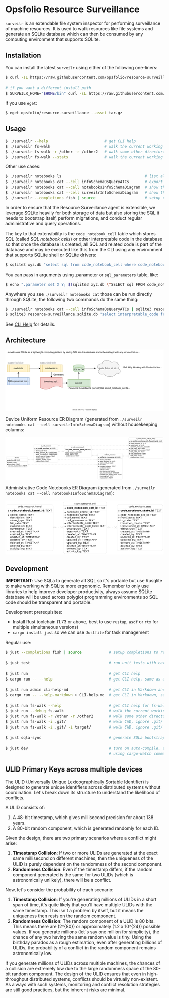 # Opsfolio Resource Surveillance

`surveilr` is an extendable file system inspector for performing
surveillance of machine resources. It is used to walk resources like file
systems and generate an SQLite database which can then be consumed by any
computing environment that supports SQLite.

## Installation

You can install the latest `surveilr` using either of the following one-liners:

```bash
$ curl -sL https://raw.githubusercontent.com/opsfolio/resource-surveillance/main/install.sh | sh

# if you want a different install path
$ SURVEILR_HOME="$HOME/bin" curl -sL https://raw.githubusercontent.com/opsfolio/resource-surveillance/main/install.sh | sh
```

If you use `eget`:

```bash
$ eget opsfolio/resource-surveillance --asset tar.gz
```

## Usage

```bash
$ ./surveilr --help                         # get CLI help
$ ./surveilr fs-walk                        # walk the current working directory (CWD)
$ ./surveilr fs-walk -r /other -r /other2   # walk some other director(ies)
$ ./surveilr fs-walk --stats                # walk the current working directory (CWD) show stats afterwards
```

Other use cases:

```bash
$ ./surveilr notebooks ls                                     # list all notebooks and cells available, with migrations status
$ ./surveilr notebooks cat --cell infoSchemaOsQueryATCs       # export the information schema as osQuery ATC
$ ./surveilr notebooks cat --cell notebooksInfoSchemaDiagram  # show the notebooks admin PlanUML ERD stored in the database
$ ./surveilr notebooks cat --cell surveilrInfoSchemaDiagram   # show the surveilr PlanUML ERD stored in the database
$ ./surveilr --completions fish | source                      # setup completions to reduce typing
```

In order to ensure that the Resource Surveillance agent is extensible, we leverage SQLite heavily for both storage of data but also storing the SQL it needs to bootstrap itself, perform migrations, and conduct regular administrative and query operations.

The key to that extensibility is the `code_notebook_cell` table which stores SQL (called _SQL notebook cells_) or other interpretable code in the database so that once the database is created, all SQL and related code is part of the database and may be executed like this from the CLI using any environment that supports SQLite shell or SQLite drivers:

```bash
$ sqlite3 xyz.db "select sql from code_notebook_cell where code_notebook_cell_id = 'infoSchemaMarkdown'" | sqlite3 xyz.db
```

You can pass in arguments using .parameter or `sql_parameters` table, like:
```bash
$ echo ".parameter set X Y; $(sqlite3 xyz.db \"SELECT sql FROM code_notebook_cell where code_notebook_cell_id = 'init'\")" | sqlite3 xyz.db
```

Anywhere you see `./surveilr notebooks cat` those can be run directly through SQLite, the following two commands do the same thing:

```bash
$ ./surveilr notebooks cat --cell infoSchemaOsQueryATCs | sqlite3 resource-surveillance.sqlite.db
$ sqlite3 resource-surveillance.sqlite.db "select interpretable_code from stored_notebook_cell where cell_name = 'infoSchemaOsQueryATCs'" | sqlite3 device-content.sqlite.db
```

See [CLI Help](CLI-help.md) for details.

## Architecture

![Architecture](architecture.drawio.svg)

Device Uniform Resource ER Diagram (generated from
`./surveilr notebooks cat --cell surveilrInfoSchemaDiagram`) without
housekeeping columns:

![Uniform Resource ER Diagram](device-ur-er-diagram.png)

Administrative Code Notebooks ER Diagram (generated from
`./surveilr notebooks cat --cell notebooksInfoSchemaDiagram`):

![Notebooks ER Diagram](notebooks-er-diagram.png)

## Development

**IMPORTANT**: Use SQLa to generate all SQL so it's portable but use Rusqlite to
make working with SQLite more ergonomic. Remember to only use libraries to help
improve developer productivity, always assume SQLite database will be used
across polyglot programming environments so SQL code should be transparent and
portable.

Development prerequisites:

- Install Rust toolchain (1.73 or above, best to use `rustup`, `asdf` or `rtx`
  for multiple simultaneous versions)
- `cargo install just` so we can use `Justfile` for task management

Regular use:

```bash
$ just --completions fish | source            # setup completions to reduce typing

$ just test                                   # run unit tests with cargo nextest

$ just run                                    # get CLI help
$ cargo run -- --help                         # get CLI help, same as above

$ just run admin cli-help-md                  # get CLI in Markdown and update this README.md manually
$ cargo run -- --help-markdown > CLI-help.md  # get CLI in Markdown, same as above

$ just run fs-walk --help                     # get CLI help for fs-walk subcommand
$ just run --debug fs-walk                    # walk the current working directory (CWD) with debug messages
$ just run fs-walk -r /other -r /other2       # walk some other director(ies)
$ just run fs-walk -i .git/                   # walk CWD, ignore .git/ paths
$ just run fs-walk -i .git/ -i target/        # walk CWD, ignore .git/ and target/ paths

$ just sqla-sync                              # generate SQLa bootstrap and other SQL
                                             
$ just dev                                    # turn on auto-compile, auto-run during development
                                              # using cargo-watch command
```

## ULID Primary Keys across multiple devices

The ULID (Universally Unique Lexicographically Sortable Identifier) is designed
to generate unique identifiers across distributed systems without coordination.
Let's break down its structure to understand the likelihood of conflicts.

A ULID consists of:

1. A 48-bit timestamp, which gives millisecond precision for about 138 years.
2. A 80-bit random component, which is generated randomly for each ID.

Given the design, there are two primary scenarios where a conflict might arise:

1. **Timestamp Collision**: If two or more ULIDs are generated at the exact same
   millisecond on different machines, then the uniqueness of the ULID is purely
   dependent on the randomness of the second component.
2. **Randomness Collision**: Even if the timestamp differs, if the random
   component generated is the same for two ULIDs (which is astronomically
   unlikely), there will be a conflict.

Now, let's consider the probability of each scenario:

1. **Timestamp Collision**: If you're generating millions of ULIDs in a short
   span of time, it's quite likely that you'll have multiple ULIDs with the same
   timestamp. This isn't a problem by itself, but it means the uniqueness then
   rests on the random component.
2. **Randomness Collision**: The random component of a ULID is 80 bits. This
   means there are \(2^{80}\) or approximately \(1.2 x 10^{24}\) possible
   values. If you generate millions (let's say one million for simplicity), the
   chance of any two having the same random value is tiny. Using the birthday
   paradox as a rough estimation, even after generating billions of ULIDs, the
   probability of a conflict in the random component remains astronomically low.

If you generate millions of ULIDs across multiple machines, the chances of a
collision are extremely low due to the large randomness space of the 80-bit
random component. The design of the ULID ensures that even in high-throughput
distributed systems, conflicts should be virtually non-existent. As always with
such systems, monitoring and conflict resolution strategies are still good
practices, but the inherent risks are minimal.
